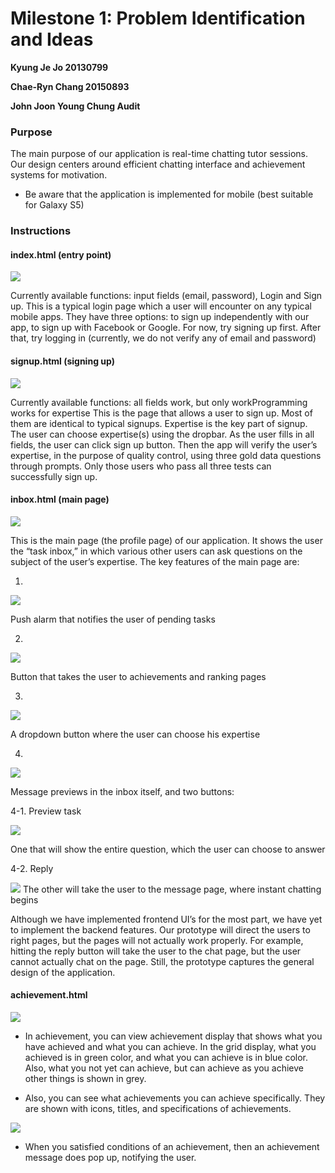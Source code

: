 # Milestone 1: Problem Identification and Ideas

**Kyung Je Jo 20130799**

**Chae-Ryn Chang 20150893**

**John Joon Young Chung Audit**

### Purpose
The main purpose of our application is real-time chatting tutor sessions. Our design centers around efficient chatting interface and achievement systems for motivation. 

* Be aware that the application is implemented for mobile (best suitable for Galaxy S5)


### Instructions

#### index.html (entry point)

<img src="img/index.png"/>

Currently available functions: input fields (email, password), Login and Sign up. 
This is a typical login page which a user will encounter on any typical mobile apps. They have three options: to sign up independently with our app, to sign up with Facebook or Google. For now, try signing up first. After that, try logging in (currently, we do not verify any of email and password)

#### signup.html (signing up)

<img src="img/signup.png"/>

Currently available functions: all fields work, but only workProgramming works for expertise 
This is the page that allows a user to sign up. Most of them are identical to typical signups. Expertise is the key part of signup. The user can choose expertise(s) using the dropbar. As the user fills in all fields, the user can click sign up button. Then the app will verify the user’s expertise, in the purpose of quality control, using three gold data questions through prompts. Only those users who pass all three tests can successfully sign up. 

#### inbox.html (main page)

<img src="img/inbox1.png"/>

This is the main page (the profile page) of our application. It shows the user the “task inbox,” in which various other users can ask questions on the subject of the user’s expertise. The key features of the main page are:

1. 

<img src="img/inbox2.png"/>

Push alarm that notifies the user of pending tasks

2.

<img src="img/inbox3.png"/>

Button that takes the user to achievements and ranking pages

3.

<img src="img/inbox3.png"/>

A dropdown button where the user can choose his expertise

4.

<img src="img/inbox4.png"/>

Message previews in the inbox itself, and two buttons:

4-1. Preview task

<img src="img/inbox5.png"/>

One that will show the entire question, which the user can choose to answer

4-2. Reply

<img src="img/inbox6.png"/>
The other will take the user to the message page, where instant chatting begins

Although we have implemented frontend UI’s for the most part, we have yet to implement the backend features. Our prototype will direct the users to right pages, but the pages will not actually work properly. For example, hitting the reply button will take the user to the chat page, but the user cannot actually chat on the page. Still, the prototype captures the general design of the application. 

#### achievement.html
<img src="img/achievement1.png"/>

* In achievement, you can view achievement display that shows what you have achieved and what you can achieve. In the grid display, what you achieved is in green color, and what you can achieve is in blue color. Also, what you not yet can achieve, but can achieve as you achieve other things is shown in grey. 

* Also, you can see what achievements you can achieve specifically. They are shown with icons, titles, and specifications of achievements.

<img src="img/achievement2.png"/>

* When you satisfied conditions of an achievement, then an achievement message does pop up, notifying the user.

